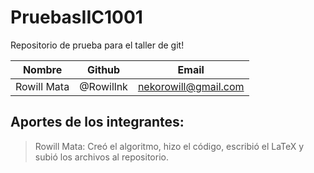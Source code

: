 # PruebasIIC1001
Repositorio de prueba para el taller de git!

| Nombre                   |  Github       | Email              |
| ------------------------ |  ------------ | ------------------ |
| Rowill Mata           |   @Rowillnk | nekorowill@gmail.com   |

## Aportes de los integrantes:
> Rowill Mata: Creó el algoritmo, hizo el código, escribió el LaTeX y subió los archivos al repositorio.

